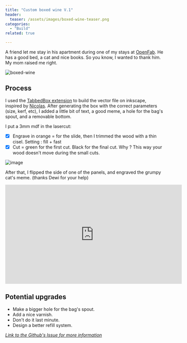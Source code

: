 ```yaml
---
title: "Custom boxed wine V.1"
header:
  teaser: /assets/images/boxed-wine-teaser.png
categories:
  - "Build"
related: true

--- 
```


A friend let me stay in his apartment during one of my stays at [OpenFab](http://openfab.be/). He has a good bed, a cat and nice books. So you know, I wanted to thank him. My mom raised me right.

![boxed-wine](https://user-images.githubusercontent.com/25099826/45484544-caa8dc00-b754-11e8-804a-b47b06802f1c.jpg)

## Process 

I used the [TabbedBox extension](https://github.com/paulh-rnd/TabbedBoxMakerl) to build the vector file on inkscape, inspired by [Nicolas](https://nicolasdb.github.io/post/boxes/). 
After generating the box with the correct parameters (size, kerf, etc), I added a little bit of text, a good meme, a hole for the bag's spout, and a removable bottom. 

I put a 3mm mdf in the lasercut:
- [x] Engrave in orange = for the slide, then I trimmed the wood with a thin cisel. Setting : fill + fast
- [x] Cut = green for the first cut. Black for the final cut. Why ? This way your wood doesn't move during the small cuts.

![image](https://user-images.githubusercontent.com/25099826/45483624-c16a4000-b751-11e8-9cb1-395c9fd8f47f.png)

After that, I flipped the side of one of the panels, and engraved the grumpy cat's meme. (thanks Dewi for your help)

<iframe width="560" height="315" src="https://www.youtube.com/embed/IWfFQFqo32g" frameborder="0" allow="autoplay; encrypted-media" allowfullscreen></iframe>

## Potential upgrades

- Make a bigger hole for the bag's spout.
- Add a nice varnish.
- Don't do it last minute.
- Design a better refill system.

_[Link to the Github's Issue for more information](https://github.com/zuperninja/zuperninja.github.io/issues/23)_
